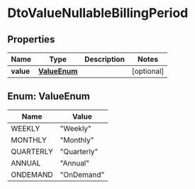 
# DtoValueNullableBillingPeriod

## Properties
Name | Type | Description | Notes
------------ | ------------- | ------------- | -------------
**value** | [**ValueEnum**](#ValueEnum) |  |  [optional]


<a name="ValueEnum"></a>
## Enum: ValueEnum
Name | Value
---- | -----
WEEKLY | &quot;Weekly&quot;
MONTHLY | &quot;Monthly&quot;
QUARTERLY | &quot;Quarterly&quot;
ANNUAL | &quot;Annual&quot;
ONDEMAND | &quot;OnDemand&quot;



